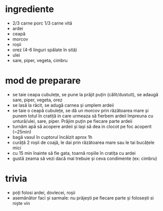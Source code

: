 # ingrediente

* 2/3 carne porc 1/3 carne vită
* ardei
* ceapă
* morcov
* roșii
* orez (4-6 linguri spălate în sită)
* ulei
* sare, piper, vegeta, cimbru

# mod de preparare

* se taie ceapa cubulețe, se pune la prăjit puțin (călit/dustuit), se adaugă
sare, piper, vegeta, orez
* se lasă la răcit, se adugă carnea și umplem ardeii
* se taie o ceapă cubulețe, se dă un morcov prin răzătoarea mare și punem
totul în cratiță in care urmeaza să fierbem ardeii împreuna cu untură/ulei,
sare, piper. Prăjim puțin pe fiecare parte ardeii
* turnăm apă să acopere ardeii și lași să dea in clocot pe foc acoperit (~25min)
* bagă vasul în cuptorul încălzit aprox 1h
* curăță 2 roșii de coajă, le dai prin răzătoarea mare sau le tai bucățele mici
* cu 15 min înainte să fie gata, toarnă roșiile în cratița cu ardei
* gustă zeama să vezi dacă mai trebuie și ceva condimente (ex: cimbru)

# trivia

* poți folosi ardei, dovlecei, roșii
* asemănător faci și sarmale: nu prăjești pe fiecare parte și folosești si niște
vin
